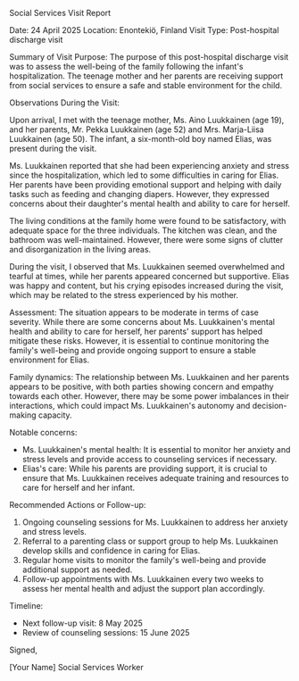 Social Services Visit Report

Date: 24 April 2025
Location: Enontekiö, Finland
Visit Type: Post-hospital discharge visit

Summary of Visit Purpose:
The purpose of this post-hospital discharge visit was to assess the well-being of the family following the infant's hospitalization. The teenage mother and her parents are receiving support from social services to ensure a safe and stable environment for the child.

Observations During the Visit:

Upon arrival, I met with the teenage mother, Ms. Aino Luukkainen (age 19), and her parents, Mr. Pekka Luukkainen (age 52) and Mrs. Marja-Liisa Luukkainen (age 50). The infant, a six-month-old boy named Elias, was present during the visit.

Ms. Luukkainen reported that she had been experiencing anxiety and stress since the hospitalization, which led to some difficulties in caring for Elias. Her parents have been providing emotional support and helping with daily tasks such as feeding and changing diapers. However, they expressed concerns about their daughter's mental health and ability to care for herself.

The living conditions at the family home were found to be satisfactory, with adequate space for the three individuals. The kitchen was clean, and the bathroom was well-maintained. However, there were some signs of clutter and disorganization in the living areas.

During the visit, I observed that Ms. Luukkainen seemed overwhelmed and tearful at times, while her parents appeared concerned but supportive. Elias was happy and content, but his crying episodes increased during the visit, which may be related to the stress experienced by his mother.

Assessment:
The situation appears to be moderate in terms of case severity. While there are some concerns about Ms. Luukkainen's mental health and ability to care for herself, her parents' support has helped mitigate these risks. However, it is essential to continue monitoring the family's well-being and provide ongoing support to ensure a stable environment for Elias.

Family dynamics:
The relationship between Ms. Luukkainen and her parents appears to be positive, with both parties showing concern and empathy towards each other. However, there may be some power imbalances in their interactions, which could impact Ms. Luukkainen's autonomy and decision-making capacity.

Notable concerns:

* Ms. Luukkainen's mental health: It is essential to monitor her anxiety and stress levels and provide access to counseling services if necessary.
* Elias's care: While his parents are providing support, it is crucial to ensure that Ms. Luukkainen receives adequate training and resources to care for herself and her infant.

Recommended Actions or Follow-up:

1. Ongoing counseling sessions for Ms. Luukkainen to address her anxiety and stress levels.
2. Referral to a parenting class or support group to help Ms. Luukkainen develop skills and confidence in caring for Elias.
3. Regular home visits to monitor the family's well-being and provide additional support as needed.
4. Follow-up appointments with Ms. Luukkainen every two weeks to assess her mental health and adjust the support plan accordingly.

Timeline:

* Next follow-up visit: 8 May 2025
* Review of counseling sessions: 15 June 2025

Signed,

[Your Name]
Social Services Worker